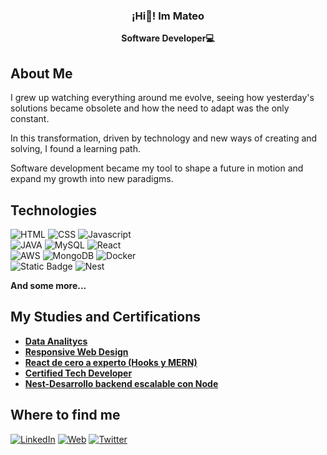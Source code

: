<p align="center" width="300">

   <h3 align="center"> ¡Hi👋! Im Mateo </h3>
</p>

<p align="center"><strong>Software Developer💻 </strong></p>

## About Me
I grew up watching everything around me evolve, seeing how yesterday's solutions became obsolete and how the need to adapt was the only constant.

In this transformation, driven by technology and new ways of creating and solving, I found a learning path.

Software development became my tool to shape a future in motion and expand my growth into new paradigms.

## Technologies
![HTML](https://img.shields.io/badge/-HMTL-red)
![CSS](https://img.shields.io/badge/-CSS-9cf)
![Javascript](https://img.shields.io/badge/-JAVASCRIPT-yellow) </br>
![JAVA](https://img.shields.io/badge/-JAVA-critical)
![MySQL](https://img.shields.io/badge/-MYSQL-blue)
![React](https://img.shields.io/badge/-REACTJS-9cf)</br>
![AWS](https://img.shields.io/badge/-AWS-lightgrey)
![MongoDB](https://img.shields.io/badge/-MONGODB-brightgreen)
![Docker](https://img.shields.io/badge/-DOCKER-informational)</br>
![Static Badge](https://img.shields.io/badge/SPRINGBOOT-required?color=green)
![Nest](https://img.shields.io/badge/NEST-required?color=red)
</br>

<strong> And some more... </strong>

## My Studies and Certifications

- <strong><a href="https://www.coderhouse.com/certificados/61e47306ae271300444b5563">Data Analitycs</a></strong></br>
- <strong><a href="https://www.freecodecamp.org/fcc08542121-9d78-41c3-bc2f-462160c0f99d">Responsive Web Design</a></strong></br>
- <strong><a href=https://www.udemy.com/certificate/UC-5a7a8761-dc90-4bbd-a1be-9a8e4d767bde/>React de cero a experto (Hooks y MERN)</a></strong></br>
- <strong><a href="https://drive.google.com/file/d/1e2Xqz64zJ0jiAF-ZdbyliYNPxp49VkYr/view?usp=sharing">Certified Tech Developer</a></strong></br>
- <strong><a href="https://www.udemy.com/certificate/UC-ca95b4dc-6fe7-4c43-a398-04da2601a262/">Nest-Desarrollo backend escalable con Node</a></strong></br>

## Where to find me 
[![LinkedIn](https://img.shields.io/badge/LinkedIn-Mateo_Alvarez-0077B5?style=for-the-badge&logo=linkedin&logoColor=white&labelColor=101010)](https://www.linkedin.com/in/mateoaalvarez/)
[![Web](https://img.shields.io/badge/Web-MateoAlvarez.com-14a1f0?style=for-the-badge&logo=dev.to&logoColor=white&labelColor=101010)](https://mateoalvarez.vercel.app/)
[![Twitter](https://img.shields.io/badge/Twitter-@Matuualvarez1-1DA1F2?style=for-the-badge&logo=twitter&logoColor=white&labelColor=101010)](https://twitter.com/Matuualvarez1)
<!--
**Mateo-Alvarez1/Mateo-Alvarez1** is a ✨ _special_ ✨ repository because its `README.md` (this file) appears on your GitHub profile.

Here are some ideas to get you started:

- 🔭 I’m currently working on ...
- 🌱 I’m currently learning ...
- 👯 I’m looking to collaborate on ...
- 🤔 I’m looking for help with ...
- 💬 Ask me about ...
- 📫 How to reach me: ...
- 😄 Pronouns: ...
- ⚡ Fun fact: ...
-->
